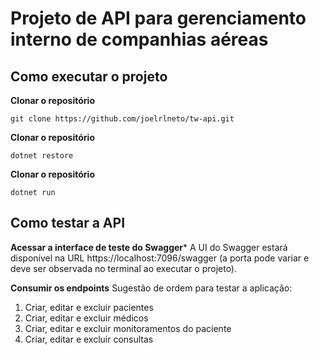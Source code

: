 # Projeto de API para gerenciamento interno de companhias aéreas

## Como executar o projeto

**Clonar o repositório**
```
git clone https://github.com/joelrlneto/tw-api.git
```

**Clonar o repositório**
```
dotnet restore
```

**Clonar o repositório**
```
dotnet run
```

## Como testar a API

**Acessar a interface de teste do Swagger***
A UI do Swagger estará disponível na URL https://localhost:7096/swagger (a porta pode variar e deve ser observada no terminal ao executar o projeto).

**Consumir os endpoints**
Sugestão de ordem para testar a aplicação:

1) Criar, editar e excluir pacientes
2) Criar, editar e excluir médicos
3) Criar, editar e excluir monitoramentos do paciente
4) Criar, editar e excluir consultas
